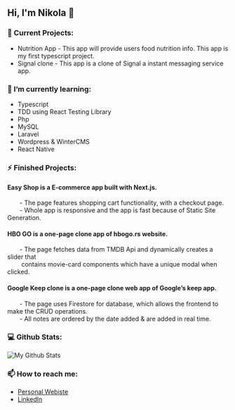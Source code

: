 ## Hi, I'm Nikola 👋


### 🔭 Current Projects:

- Nutrition App - This app will provide users food nutrition info. This app is my first typescript project. 
- Signal clone - This app is a clone of Signal a instant messaging service app.

### 🌱 I’m currently learning:

- Typescript
- TDD using React Testing Library
- Php
- MySQL
- Laravel
- Wordpress & WinterCMS
- React Native

### ⚡ Finished Projects:

#### Easy Shop is a E-commerce app built with Next.js.
  - The page features shopping cart functionality, with a checkout page.\
  - Whole app is responsive and the app is fast because of Static Site Generation. 

#### HBO GO is a one-page clone app of hbogo.rs website.
  - The page fetches data from TMDB Api and dynamically creates a slider that \
    contains movie-card components which have a unique modal when clicked.

#### Google Keep clone is a one-page clone web app of Google’s keep app.
  - The page uses Firestore for database, which allows the frontend to make the CRUD operations.\
  - All notes are ordered by the date added & are added in real time. 

### 💻 Github Stats:
 ![My Github Stats](https://github-readme-stats.vercel.app/api?username=vujic02&&show_icons=true&theme=tokyonight&count_private=true)
 
### 📫 How to reach me:
 - [Personal Webiste](https://nikolavujic.com)
 - [LinkedIn](https://www.linkedin.com/in/nikola-vuji%C4%87/)
